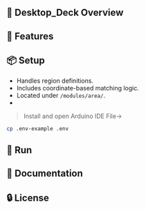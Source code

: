 ## 👀 Desktop_Deck Overview

## 🚀 Features

## 📦 Setup

- Handles region definitions.
- Includes coordinate-based matching logic.
- Located under `/modules/area/`.
- 
>Install and open Arduino IDE
>File->
```bash
cp .env-example .env
```

## 🎉 Run

## 📜 Documentation

## 🔒 License

